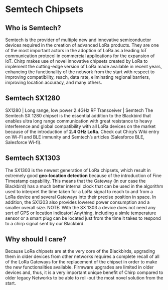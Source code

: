 # Semtech Chipsets

## Who is Semtech?
Semtech is the provider of multiple new and innovative semiconductor devices required in the creation of advanced LoRa products. They are one of the most important actors in the adoption of LoRa as a leading IoT communication protocol in commercial applications for the expansion of IoT.
Chirp makes use of novel innovative chipsets created by LoRa to implement the cutting-edge version of LoRa made available in recent years, enhancing the functionality of the network from the start with respect to improving compatibility, reach, data rate, eliminating regional barriers, improving location accuracy, and many others. 
## Semtech SX1280
SX1280 | Long range, low power 2.4GHz RF Transceiver | Semtech
The Semtech SX 1280 chipset is the essential addition to the Blackbird that enables ultra long range communication with great resistance to heavy interference and global compatibility with all LoRa devices on the market because of the introduction of **2.4 GHz LoRa**. Check out Chirp’s Wiki entry on Wi-Fi and BLE immunity and Semtech’s articles (Salesforce BLE, Salesforce Wi-fi).
## Semtech SX1303
The SX1303 is the newest generation of LoRa chipsets, which result in extremely good **geo-location detection** because of the introduction of Fine Timestamp capability. This means that the Gateway (in our case the Blackbird) has a much better internal clock that can be used in the algorithm used to interpret the time taken for a LoRa signal to reach to and from a LoRa device and several Gateways into their precise position in space. In addition, the SX1303 also provides lowered power consumption and a smaller overall size.
NOTE: With the SX 1303 a device does not need any sort of GPS or location indicator! Anything, including a simle temperature sensor or a smart plug can be located just from the time it takes to respond to a chirp signal sent by our Blackbird.
## Why should I care?
Because LoRa chipsets are at the very core of the Blackbirds, upgrading them in older devices from other networks requires a complete recall of all of the LoRa Gateways for the replacement of the chipset in order to make the new functionalities available. Firmware upgrades are limited in older devices and, thus, it is a very important unique benefit of Chirp compared to older legacy Networks to be able to roll-out the most novel solution from the start.
